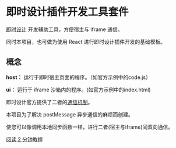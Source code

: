 # 即时设计插件开发工具套件

[即时设计](https://js.design/) 开发辅助工具，方便宿主与 iframe 通信。

同时本项目，也可做为使用 React 进行即时设计插件开发的基础模板。

## 概念

**host：** 运行于即时宿主页面的程序。（如官方示例中的code.js）

**ui：** 运行于 iframe 沙箱内的程序。(如官方示例中的index.html)

即时设计官方提供了二者的[通信机制](https://js.design/developer-doc/Guide/2.Development/2.GUI)。

本项目为了解决 postMessage 异步通信的麻烦而创建。

使您可以像调用本地同步函数一样，进行二者(宿主与iframe)间双向通信。

[阅读 2 分钟教程](./packages/bridge/README.md)
